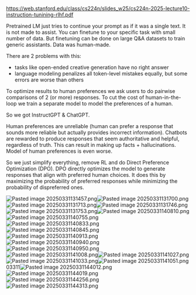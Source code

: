 https://web.stanford.edu/class/cs224n/slides_w25/cs224n-2025-lecture10-instruction-tunining-rlhf.pdf

Pretrained LM just tries to continue your prompt as if it was a single text. It is not made to assist. You can finetune to your specific task with small number of data. But finetuning can be done on large Q&A datasets to train generic assistants. Data was human-made. 

There are 2 problems with this:
- tasks like open-ended creative generation have no right answer
- language modeling penalizes all token-level mistakes equally, but some errors are worse than others

To optimize results to human preferences we ask users to do pairwise comparisons of 2 (or more) responses. To cut the cost of human-in-the-loop we train a separate model to model the preferences of a human.

So we got InstructGPT & ChatGPT.

Human preferences are unreliable (human can prefer a response that sounds more reliable but actually provides incorrect information). Chatbots are rewarded to produce responses that seem authoritative and helpful, regardless of truth. This can result in making up facts + hallucinations.
Model of human preferences is even worse.

So we just simplify everything, remove RL and do Direct Preference Optimization (DPO).
DPO directly optimizes the model to generate responses that align with preferred human choices. It does this by maximizing the probability of preferred responses while minimizing the probability of dispreferred ones.

![Pasted image 20250331131457.png](ml_interview_prep_notes/Interview_prep/DL/attachments/fd6c874dcbe4afff5d3f1ab0c9b11593.png)![Pasted image 20250331131700.png](../../../DL/attachments/91fc93362553b415d650cbea18f73f80.png)![Pasted image 20250331131713.png](ml_interview_prep_notes/Interview_prep/DL/attachments/0b1a026cc930ce551d6c75cb7f36d6ee.png)![Pasted image 20250331131746.png](../../../DL/attachments/155fa303f1e27cca229e116a39c8bcca.png)![Pasted image 20250331131753.png](ml_interview_prep_notes/Interview_prep/DL/attachments/558f28ed2cc760f5394aceeacdf2d0fb.png)![Pasted image 20250331140810.png](../../../DL/attachments/3470df47bc2d067eabb3d1212e66dd77.png)![Pasted image 20250331140755.png](ml_interview_prep_notes/Interview_prep/DL/attachments/cc10df22a8d69ff9b0d6e8e8619012c4.png)![Pasted image 20250331140833.png](../../../DL/attachments/e019117bea74f8de7c162ad27e0b6ec6.png)![Pasted image 20250331140845.png](ml_interview_prep_notes/Interview_prep/DL/attachments/524cfdff794ca035557991225aabd2b5.png)![Pasted image 20250331140913.png](../../../DL/attachments/16a0f58dfd31a7a194171cef025398d3.png)![Pasted image 20250331140940.png](ml_interview_prep_notes/Interview_prep/DL/attachments/f06c1323999cacd48c0cd3d6fcc846ef.png)![Pasted image 20250331140950.png](../../../DL/attachments/e16e1db061d062ff25c3478ff5f3f95e.png)![Pasted image 20250331141008.png](ml_interview_prep_notes/Interview_prep/DL/attachments/83a68909dc0c59c33f446a4f4d4bac9e.png)![Pasted image 20250331141027.png](../../../DL/attachments/9e459063f504b60a16d9e7a600e54e5e.png)![Pasted image 20250331141033.png](ml_interview_prep_notes/Interview_prep/DL/attachments/2345637e830a0d20cd1fae7d9dd708b9.png)![Pasted image 20250331141051.png](../../../DL/attachments/acf6876c0341cc157e59f7e78b7902f6.png)03311![Pasted image 20250331144012.png](ml_interview_prep_notes/Interview_prep/DL/attachments/8f41186c1c0fbade59fdd80cf66200b0.png)![Pasted image 20250331144019.png](../../../DL/attachments/334bbde292a8768fe81d70e7a574f105.png)![Pasted image 20250331144256.png](ml_interview_prep_notes/Interview_prep/DL/attachments/a9916e99489e96ae3d1bfb9dd130e630.png)![Pasted image 20250331144313.png](../../../DL/attachments/eba88cde63b8fef1cef24bcb86cd3fcd.png)